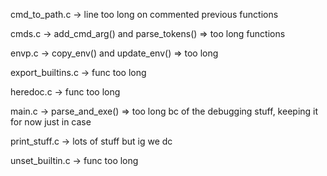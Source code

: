 cmd_to_path.c -> line too long on commented previous functions 

cmds.c -> add_cmd_arg() and parse_tokens() => too long functions

envp.c -> copy_env() and update_env() => too long

export_builtins.c -> func too long

heredoc.c -> func too long

main.c -> parse_and_exe() => too long bc of the debugging stuff, keeping it for now just in case

print_stuff.c -> lots of stuff but ig we dc

unset_builtin.c -> func too long
